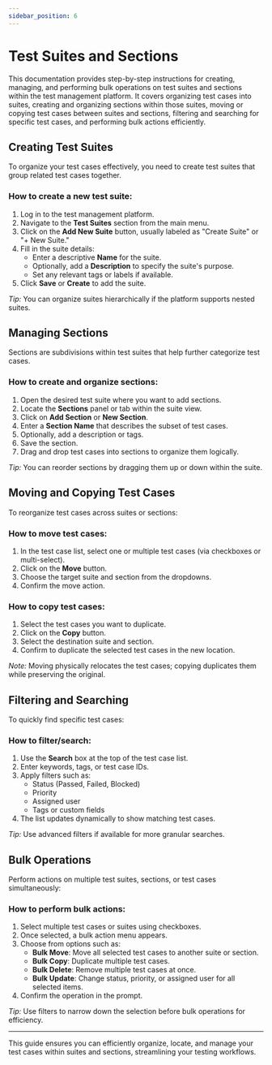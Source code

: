 ```yaml
---
sidebar_position: 6
---
```


# Test Suites and Sections

This documentation provides step-by-step instructions for creating, managing, and performing bulk operations on test suites and sections within the test management platform. It covers organizing test cases into suites, creating and organizing sections within those suites, moving or copying test cases between suites and sections, filtering and searching for specific test cases, and performing bulk actions efficiently.

## Creating Test Suites

To organize your test cases effectively, you need to create test suites that group related test cases together.

### How to create a new test suite:

1. Log in to the test management platform.
2. Navigate to the **Test Suites** section from the main menu.
3. Click on the **Add New Suite** button, usually labeled as "Create Suite" or "+ New Suite."
4. Fill in the suite details:
   - Enter a descriptive **Name** for the suite.
   - Optionally, add a **Description** to specify the suite's purpose.
   - Set any relevant tags or labels if available.
5. Click **Save** or **Create** to add the suite.

*Tip:* You can organize suites hierarchically if the platform supports nested suites.

## Managing Sections

Sections are subdivisions within test suites that help further categorize test cases.

### How to create and organize sections:

1. Open the desired test suite where you want to add sections.
2. Locate the **Sections** panel or tab within the suite view.
3. Click on **Add Section** or **New Section**.
4. Enter a **Section Name** that describes the subset of test cases.
5. Optionally, add a description or tags.
6. Save the section.
7. Drag and drop test cases into sections to organize them logically.

*Tip:* You can reorder sections by dragging them up or down within the suite.

## Moving and Copying Test Cases

To reorganize test cases across suites or sections:

### How to move test cases:

1. In the test case list, select one or multiple test cases (via checkboxes or multi-select).
2. Click on the **Move** button.
3. Choose the target suite and section from the dropdowns.
4. Confirm the move action.

### How to copy test cases:

1. Select the test cases you want to duplicate.
2. Click on the **Copy** button.
3. Select the destination suite and section.
4. Confirm to duplicate the selected test cases in the new location.

*Note:* Moving physically relocates the test cases; copying duplicates them while preserving the original.

## Filtering and Searching

To quickly find specific test cases:

### How to filter/search:

1. Use the **Search** box at the top of the test case list.
2. Enter keywords, tags, or test case IDs.
3. Apply filters such as:
   - Status (Passed, Failed, Blocked)
   - Priority
   - Assigned user
   - Tags or custom fields
4. The list updates dynamically to show matching test cases.

*Tip:* Use advanced filters if available for more granular searches.

## Bulk Operations

Perform actions on multiple test suites, sections, or test cases simultaneously:

### How to perform bulk actions:

1. Select multiple test cases or suites using checkboxes.
2. Once selected, a bulk action menu appears.
3. Choose from options such as:
   - **Bulk Move**: Move all selected test cases to another suite or section.
   - **Bulk Copy**: Duplicate multiple test cases.
   - **Bulk Delete**: Remove multiple test cases at once.
   - **Bulk Update**: Change status, priority, or assigned user for all selected items.
4. Confirm the operation in the prompt.

*Tip:* Use filters to narrow down the selection before bulk operations for efficiency.

---

This guide ensures you can efficiently organize, locate, and manage your test cases within suites and sections, streamlining your testing workflows.